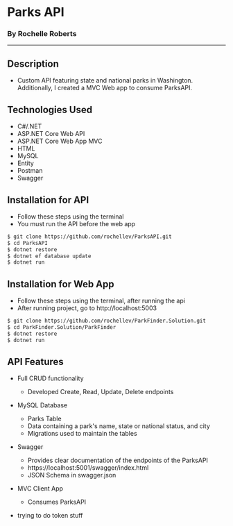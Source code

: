 # Parks API
### By Rochelle Roberts
-----

## Description
* Custom API featuring state and national parks in Washington. Additionally, I created a MVC Web app to consume ParksAPI.

## Technologies Used
* C#/.NET
* ASP.NET Core Web API
* ASP.NET Core Web App MVC
* HTML
* MySQL
* Entity
* Postman
* Swagger

## Installation for API
* Follow these steps using the terminal
* You must run the API before the web app

```sh
$ git clone https://github.com/rochellev/ParksAPI.git
$ cd ParksAPI
$ dotnet restore
$ dotnet ef database update
$ dotnet run
```

## Installation for Web App
* Follow these steps using the terminal, after running the api
* After running project, go to http://localhost:5003

```sh
$ git clone https://github.com/rochellev/ParkFinder.Solution.git
$ cd ParkFinder.Solution/ParkFinder
$ dotnet restore
$ dotnet run
```

## API Features
* Full CRUD functionality
  * Developed Create, Read, Update, Delete endpoints
* MySQL Database
  * Parks Table
  * Data containing a park's name, state or national status, and city
  * Migrations used to maintain the tables
* Swagger
  * Provides clear documentation of the endpoints of the ParksAPI
  * https://localhost:5001/swagger/index.html
  * JSON Schema in swagger.json 
* MVC Client App 
  * Consumes ParksAPI




* trying to do token stuff